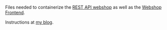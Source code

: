 Files needed to containerize the [REST API webshop](https://github.com/kunterbunt/calendarium-server) as well as the [Webshop Frontend](https://github.com/kunterbunt/website-calendarium-culinarium).

Instructions at [my blog](https://nomadblog.de/posts/nerdy/webshop/).
